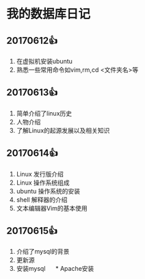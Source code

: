 # 我的数据库日记

## 20170612:+1:

1. 在虚拟机安装ubuntu
2. 熟悉一些常用命令如vim,rm,cd <文件夹名>等

## 20170613:+1:

1. 简单介绍了linux历史
2. 人物介绍
3. 了解Linux的起源发展以及相关知识

## 20170614:+1:

1. Linux 发行版介绍
2. Linux 操作系统组成
3. ubuntu 操作系统的安装
4. shell 解释器的介绍
5. 文本编辑器Vim的基本使用

## 20170615:+1:

1. 介绍了mysql的背景
2. 更新源
3. 安装mysql
     * Apache安装
